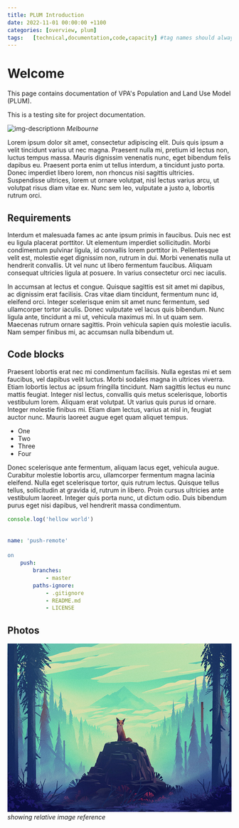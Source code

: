 ```yaml
---
title: PLUM Introduction
date: 2022-11-01 00:00:00 +1100
categories: [overview, plum]
tags:   [technical,documentation,code,capacity] #tag names should always be lowercase
---
```


# Welcome

This page contains documentation of VPA's Population and Land Use Model (PLUM).

This is a testing site for project documentation.

![img-descriptionn](https://upload.wikimedia.org/wikipedia/commons/thumb/1/19/Melburnian_Skyline.jpg/405px-Melburnian_Skyline.jpg)
_Melbourne_

Lorem ipsum dolor sit amet, consectetur adipiscing elit. Duis quis ipsum a velit tincidunt varius ut nec magna. Praesent nulla mi, pretium id lectus non, luctus tempus massa. Mauris dignissim venenatis nunc, eget bibendum felis dapibus eu. Praesent porta enim ut tellus interdum, a tincidunt justo porta. Donec imperdiet libero lorem, non rhoncus nisi sagittis ultricies. Suspendisse ultrices, lorem ut ornare volutpat, nisl lectus varius arcu, ut volutpat risus diam vitae ex. Nunc sem leo, vulputate a justo a, lobortis rutrum orci.

## Requirements

Interdum et malesuada fames ac ante ipsum primis in faucibus. Duis nec est eu ligula placerat porttitor. Ut elementum imperdiet sollicitudin. Morbi condimentum pulvinar ligula, id convallis lorem porttitor in. Pellentesque velit est, molestie eget dignissim non, rutrum in dui. Morbi venenatis nulla ut hendrerit convallis. Ut vel nunc ut libero fermentum faucibus. Aliquam consequat ultricies ligula at posuere. In varius consectetur orci nec iaculis.

In accumsan at lectus et congue. Quisque sagittis est sit amet mi dapibus, ac dignissim erat facilisis. Cras vitae diam tincidunt, fermentum nunc id, eleifend orci. Integer scelerisque enim sit amet nunc fermentum, sed ullamcorper tortor iaculis. Donec vulputate vel lacus quis bibendum. Nunc ligula ante, tincidunt a mi ut, vehicula maximus mi. In ut quam sem. Maecenas rutrum ornare sagittis. Proin vehicula sapien quis molestie iaculis. Nam semper finibus mi, ac accumsan nulla bibendum ut.

## Code blocks

Praesent lobortis erat nec mi condimentum facilisis. Nulla egestas mi et sem faucibus, vel dapibus velit luctus. Morbi sodales magna in ultrices viverra. Etiam lobortis lectus ac ipsum fringilla tincidunt. Nam sagittis lectus eu nunc mattis feugiat. Integer nisl lectus, convallis quis metus scelerisque, lobortis vestibulum lorem. Aliquam erat volutpat. Ut varius quis purus id ornare. Integer molestie finibus mi. Etiam diam lectus, varius at nisl in, feugiat auctor nunc. Mauris laoreet augue eget quam aliquet tempus.

* One
* Two
* Three
* Four

Donec scelerisque ante fermentum, aliquam lacus eget, vehicula augue. Curabitur molestie lobortis arcu, ullamcorper fermentum magna lacinia eleifend. Nulla eget scelerisque tortor, quis rutrum lectus. Quisque tellus tellus, sollicitudin at gravida id, rutrum in libero. Proin cursus ultricies ante vestibulum laoreet. Integer quis porta nunc, ut dictum odio. Duis bibendum purus eget nisi dapibus, vel hendrerit massa condimentum.

```javascript
console.log('hellow world')
```

```yml

name: 'push-remote'

on
    push:
        branches:
            - master
        paths-ignore:
            - .gitignore
            - README.md
            - LICENSE
```

## Photos



![](/_data/assets/images/fox.jpg)_showing relative image reference_